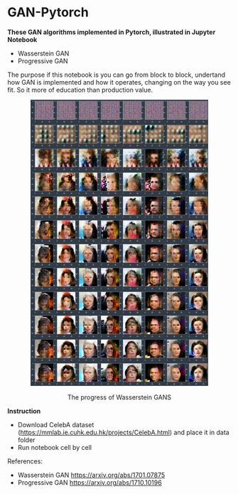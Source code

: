 # GAN-Pytorch
**These GAN algorithms implemented in Pytorch, illustrated in Jupyter Notebook**
- Wasserstein GAN
- Progressive GAN

The purpose if this notebook is you can go from block to block, undertand how GAN is implemented and how it operates, changing on the way you see fit. So it more of education than production value.

<p align = "center"> 
<img src='images/samples.jpg' width=400>
</p>
<p align = "center"> The progress of Wasserstein GANS </p>


**Instruction**
- Download CelebA dataset (https://mmlab.ie.cuhk.edu.hk/projects/CelebA.html) and place it in data folder 
- Run notebook cell by cell

References:
- Wasserstein GAN https://arxiv.org/abs/1701.07875
- Progressive GAN https://arxiv.org/abs/1710.10196
